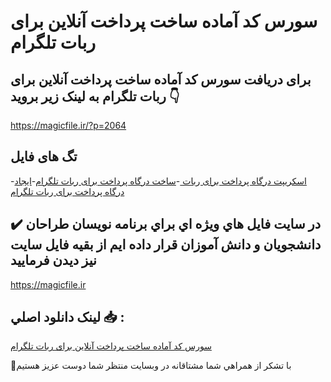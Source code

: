 # سورس کد آماده ساخت پرداخت آنلاین برای ربات تلگرام

## برای دریافت سورس کد آماده ساخت پرداخت آنلاین برای ربات تلگرام به لینک زیر بروید 👇

https://magicfile.ir/?p=2064

## تگ های فایل

-[اسکریپت درگاه پرداخت برای ربات ](https://magicfile.ir/product/%d8%b3%d9%88%d8%b1%d8%b3-%d8%a2%d9%85%d8%a7%d8%af%d9%87-%d8%b3%d8%a7%d8%ae%d8%aa-%d9%be%d8%b1%d8%af%d8%a7%d8%ae%d8%aa-%d8%a2%d9%86%d9%84%d8%a7%d9%8a%d9%86-%d8%a8%d8%b1%d8%a7%d9%8a-%d8%b1%d8%a8%d8%a7%d8%aa-%d8%aa%d9%84%da%af%d8%b1%d8%a7%d9%85/)-[ساخت درگاه پرداخت برای ربات تلگرام](https://magicfile.ir/product/%d8%b3%d9%88%d8%b1%d8%b3-%d8%a2%d9%85%d8%a7%d8%af%d9%87-%d8%b3%d8%a7%d8%ae%d8%aa-%d9%be%d8%b1%d8%af%d8%a7%d8%ae%d8%aa-%d8%a2%d9%86%d9%84%d8%a7%d9%8a%d9%86-%d8%a8%d8%b1%d8%a7%d9%8a-%d8%b1%d8%a8%d8%a7%d8%aa-%d8%aa%d9%84%da%af%d8%b1%d8%a7%d9%85/)-[ایجاد درگاه پرداخت برای ربات تلگرام](https://magicfile.ir/product/%d8%b3%d9%88%d8%b1%d8%b3-%d8%a2%d9%85%d8%a7%d8%af%d9%87-%d8%b3%d8%a7%d8%ae%d8%aa-%d9%be%d8%b1%d8%af%d8%a7%d8%ae%d8%aa-%d8%a2%d9%86%d9%84%d8%a7%d9%8a%d9%86-%d8%a8%d8%b1%d8%a7%d9%8a-%d8%b1%d8%a8%d8%a7%d8%aa-%d8%aa%d9%84%da%af%d8%b1%d8%a7%d9%85/)

## ✔️ در سايت فايل هاي ويژه اي براي برنامه نويسان طراحان دانشجويان و دانش آموزان قرار داده ايم از بقيه فايل سايت نيز ديدن فرماييد

https://magicfile.ir


## لينک دانلود اصلي 📥 :

[سورس کد آماده ساخت پرداخت آنلاین برای ربات تلگرام](https://magicfile.ir/product/%d8%b3%d9%88%d8%b1%d8%b3-%d8%a2%d9%85%d8%a7%d8%af%d9%87-%d8%b3%d8%a7%d8%ae%d8%aa-%d9%be%d8%b1%d8%af%d8%a7%d8%ae%d8%aa-%d8%a2%d9%86%d9%84%d8%a7%d9%8a%d9%86-%d8%a8%d8%b1%d8%a7%d9%8a-%d8%b1%d8%a8%d8%a7%d8%aa-%d8%aa%d9%84%da%af%d8%b1%d8%a7%d9%85/) 


🙏با تشکر از همراهي شما مشتاقانه در وبسایت منتظر شما دوست عزیز هستیم

